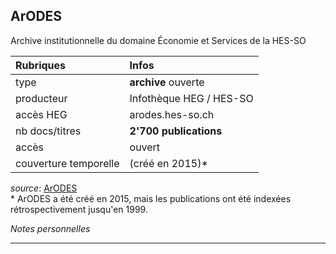 ## ArODES
Archive institutionnelle du domaine Économie et Services de la HES-SO

| Rubriques | Infos |
| :-------- | :---- |
| type | **archive** ouverte |
| producteur | Infothèque HEG / HES-SO |
| accès HEG | arodes.hes-so.ch |
| nb docs/titres | **2'700 publications** |
| accès | ouvert |
| couverture temporelle | (créé en 2015)\* |

*source*: [ArODES](http://arodes.hes-so.ch/)   
\* ArODES a été créé en 2015, mais les publications ont été indexées rétrospectivement jusqu'en 1999.

*Notes personnelles*

---

